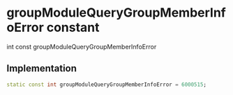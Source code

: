 


# groupModuleQueryGroupMemberInfoError constant







int const groupModuleQueryGroupMemberInfoError
  







## Implementation

```dart
static const int groupModuleQueryGroupMemberInfoError = 6000515;
```







